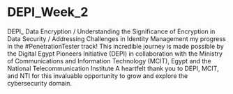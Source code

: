 # DEPI_Week_2
DEPI_
Data Encryption / Understanding the Significance of Encryption in Data Security / Addressing Challenges in Identity Management my progress in the #PenetrationTester track!
This incredible journey is made possible by the Digital Egypt Pioneers Initiative (DEPI) in collaboration with the Ministry of Communications and Information Technology (MCIT), 
Egypt and the National Telecommunication Institute A heartfelt thank you to DEPI, MCIT, and NTI for this invaluable opportunity to grow and explore the cybersecurity domain.
